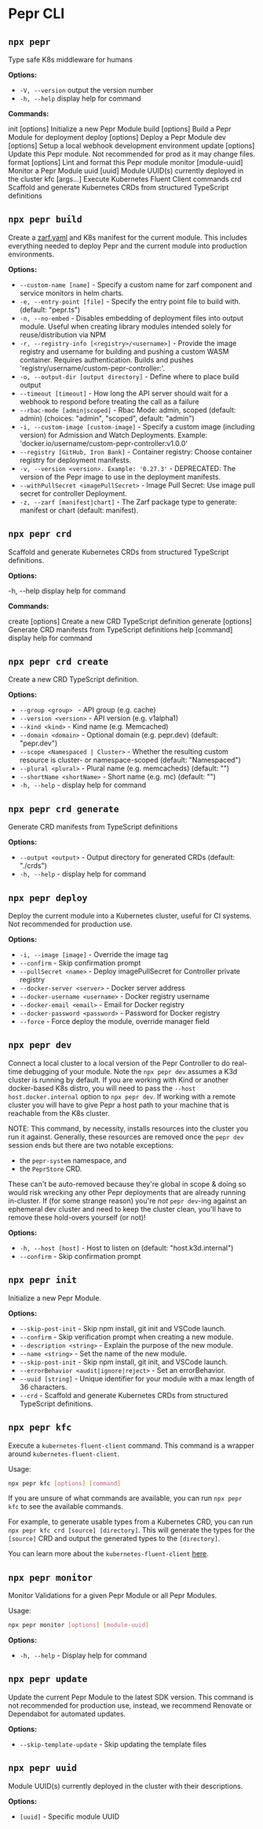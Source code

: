 # Pepr CLI

## `npx pepr`

Type safe K8s middleware for humans

**Options:**

- `-V, --version`          output the version number
- `-h, --help`             display help for command

**Commands:**

  init [options]         Initialize a new Pepr Module
  build [options]        Build a Pepr Module for deployment
  deploy [options]       Deploy a Pepr Module
  dev [options]          Setup a local webhook development environment
  update [options]       Update this Pepr module. Not recommended for prod as it may change files.
  format [options]       Lint and format this Pepr module
  monitor [module-uuid]  Monitor a Pepr Module
  uuid [uuid]            Module UUID(s) currently deployed in the cluster
  kfc [args...]          Execute Kubernetes Fluent Client commands
  crd                    Scaffold and generate Kubernetes CRDs from structured TypeScript definitions

## `npx pepr build`

Create a [zarf.yaml](https://zarf.dev) and K8s manifest for the current module. This includes everything needed to deploy Pepr and the current module into production environments.

**Options:**

- `--custom-name [name]` - Specify a custom name for zarf component and service monitors in helm charts.
- `-e, --entry-point [file]` - Specify the entry point file to build with. (default: "pepr.ts")
- `-n, --no-embed` - Disables embedding of deployment files into output module. Useful when creating library modules intended solely for reuse/distribution via NPM
- `-r, --registry-info [<registry>/<username>]` - Provide the image registry and username for building and pushing a custom WASM container. Requires authentication. Builds and pushes 'registry/username/custom-pepr-controller:<current-version>'.
- `-o, --output-dir [output directory]` - Define where to place build output
- `--timeout [timeout]` - How long the API server should wait for a webhook to respond before treating the call as a failure
- `--rbac-mode [admin|scoped]` - Rbac Mode: admin, scoped (default: admin) (choices: "admin", "scoped", default: "admin")
- `-i, --custom-image [custom-image]` - Specify a custom image (including version) for Admission and Watch Deployments. Example: 'docker.io/username/custom-pepr-controller:v1.0.0'
- `--registry [GitHub, Iron Bank]` - Container registry: Choose container registry for deployment manifests.
- `-v, --version <version>. Example: '0.27.3'` - DEPRECATED: The version of the Pepr image to use in the deployment manifests.
- `--withPullSecret <imagePullSecret>` - Image Pull Secret: Use image pull secret for controller Deployment.
- `-z, --zarf [manifest|chart]` - The Zarf package type to generate: manifest or chart (default: manifest).

## `npx pepr crd`

Scaffold and generate Kubernetes CRDs from structured TypeScript definitions.

**Options:**

  -h, --help          display help for command

**Commands:**

  create [options]    Create a new CRD TypeScript definition
  generate [options]  Generate CRD manifests from TypeScript definitions
  help [command]      display help for command

## `npx pepr crd create`

Create a new CRD TypeScript definition.

**Options:**

  - `--group <group> ` - API group (e.g. cache)
  - `--version <version>` - API version (e.g. v1alpha1)
  - `--kind <kind>` - Kind name (e.g. Memcached)
  - `--domain <domain>` - Optional domain (e.g. pepr.dev) (default: "pepr.dev")
  - `--scope <Namespaced | Cluster>` - Whether the resulting custom resource is cluster- or namespace-scoped (default: "Namespaced")
  - `--plural <plural>` - Plural name (e.g. memcacheds) (default: "")
  - `--shortName <shortName>` - Short name (e.g. mc) (default: "")
  - `-h, --help` - display help for command

## `npx pepr crd generate`

Generate CRD manifests from TypeScript definitions

**Options:**

 - `--output <output>` - Output directory for generated CRDs (default: "./crds")
 - `-h, --help` - display help for command

## `npx pepr deploy`

Deploy the current module into a Kubernetes cluster, useful for CI systems. Not recommended for production use.

**Options:**

- `-i, --image [image]` - Override the image tag
- `--confirm` - Skip confirmation prompt
- `--pullSecret <name>` - Deploy imagePullSecret for Controller private registry
- `--docker-server <server>` - Docker server address
- `--docker-username <username>` - Docker registry username
- `--docker-email <email>` - Email for Docker registry
- `--docker-password <password>` - Password for Docker registry
- `--force` - Force deploy the module, override manager field

## `npx pepr dev`

Connect a local cluster to a local version of the Pepr Controller to do real-time debugging of your module. Note the `npx pepr dev` assumes a K3d cluster is running by default. If you are working with Kind or another docker-based K8s distro, you will need to pass the `--host host.docker.internal` option to `npx pepr dev`. If working with a remote cluster you will have to give Pepr a host path to your machine that is reachable from the K8s cluster.

NOTE: This command, by necessity, installs resources into the cluster you run it against.  Generally, these resources are removed once the `pepr dev` session ends but there are two notable exceptions:

- the `pepr-system` namespace, and
- the `PeprStore` CRD.

These can't be auto-removed because they're global in scope & doing so would risk wrecking any other Pepr deployments that are already running in-cluster.  If (for some strange reason) you're _not_ `pepr dev`-ing against an ephemeral dev cluster and need to keep the cluster clean, you'll have to remove these hold-overs yourself (or not)!

**Options:**

- `-h, --host [host]` - Host to listen on (default: "host.k3d.internal")
- `--confirm` - Skip confirmation prompt

## `npx pepr init`

Initialize a new Pepr Module.

**Options:**

- `--skip-post-init` - Skip npm install, git init and VSCode launch.
- `--confirm` - Skip verification prompt when creating a new module.
- `--description <string>` - Explain the purpose of the new module.
- `--name <string>` - Set the name of the new module.
- `--skip-post-init` - Skip npm install, git init, and VSCode launch.
- `--errorBehavior <audit|ignore|reject>` - Set an errorBehavior.
- `--uuid [string]` - Unique identifier for your module with a max length of 36 characters.
- `--crd` - Scaffold and generate Kubernetes CRDs from structured TypeScript definitions.

## `npx pepr kfc`

Execute a `kubernetes-fluent-client` command. This command is a wrapper around `kubernetes-fluent-client`.

Usage:

```bash
npx pepr kfc [options] [command]
```

If you are unsure of what commands are available, you can run `npx pepr kfc` to see the available commands.

For example, to generate usable types from a Kubernetes CRD, you can run `npx pepr kfc crd [source] [directory]`. This will generate the types for the `[source]` CRD and output the generated types to the `[directory]`.

You can learn more about the `kubernetes-fluent-client` [here](https://github.com/defenseunicorns/kubernetes-fluent-client).

## `npx pepr monitor`

Monitor Validations for a given Pepr Module or all Pepr Modules.

Usage:

```bash
npx pepr monitor [options] [module-uuid]
```

**Options:**

- `-h, --help` - Display help for command

## `npx pepr update`

Update the current Pepr Module to the latest SDK version. This command is not recommended for production use, instead, we recommend Renovate or Dependabot for automated updates.

**Options:**

- `--skip-template-update` - Skip updating the template files

## `npx pepr uuid`

Module UUID(s) currently deployed in the cluster with their descriptions.

**Options:**

- `[uuid]` - Specific module UUID
